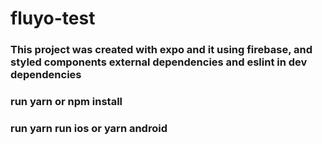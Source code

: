 # fluyo-test

### This project was created with expo and it using firebase, and styled components external dependencies and eslint in dev dependencies

### run yarn or npm install

### run yarn run ios or yarn android 

